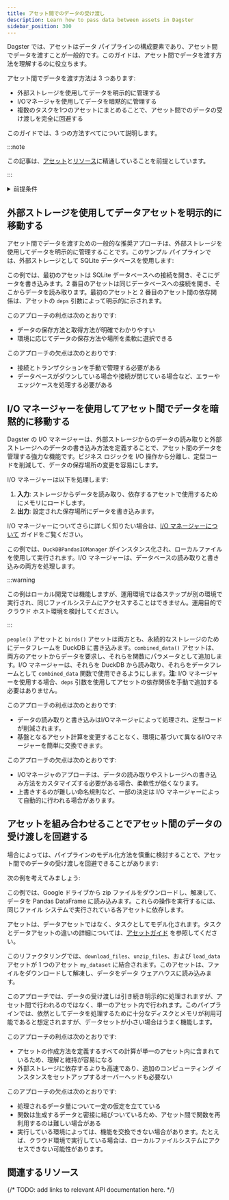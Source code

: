 ```yaml
---
title: アセット間でのデータの受け渡し
description: Learn how to pass data between assets in Dagster
sidebar_position: 300
---
```


Dagster では、アセットはデータ パイプラインの構成要素であり、アセット間でデータを渡すことが一般的です。このガイドは、アセット間でデータを渡す方法を理解するのに役立ちます。

アセット間でデータを渡す方法は 3 つあります:

- 外部ストレージを使用してデータを明示的に管理する
- I/Oマネージャを使用してデータを暗黙的に管理する
- 複数のタスクを1つのアセットにまとめることで、アセット間でのデータの受け渡しを完全に回避する

このガイドでは、3 つの方法すべてについて説明します。

:::note

この記事は、[アセット](/guides/build/assets/defining-assets)と[リソース](/guides/build/external-resources/)に精通していることを前提としています。

:::

<details>
  <summary>前提条件</summary>

この記事のコードを実行するには、Python 仮想環境を作成してアクティブ化し、次の依存関係をインストールする必要があります:

   ```bash
   pip install dagster dagster-duckdb-pandas
   ```
</details>

## 外部ストレージを使用してデータアセットを明示的に移動する

アセット間でデータを渡すための一般的な推奨アプローチは、外部ストレージを使用してデータを明示的に管理することです。このサンプル パイプラインでは、外部ストレージとして SQLite データベースを使用します:

<CodeExample path="docs_snippets/docs_snippets/guides/data-assets/passing-data-assets/passing-data-explicit.py" language="python" title="Using External Storage" />

この例では、最初のアセットは SQLite データベースへの接続を開き、そこにデータを書き込みます。2 番目のアセットは同じデータベースへの接続を開き、そこからデータを読み取ります。最初のアセットと 2 番目のアセット間の依存関係は、アセットの `deps` 引数によって明示的に示されます。

このアプローチの利点は次のとおりです:

- データの保存方法と取得方法が明確でわかりやすい
- 環境に応じてデータの保存方法や場所を柔軟に選択できる

このアプローチの欠点は次のとおりです:

- 接続とトランザクションを手動で管理する必要がある
- データベースがダウンしている場合や接続が閉じている場合など、エラーやエッジケースを処理する必要がある

## I/O マネージャーを使用してアセット間でデータを暗黙的に移動する

Dagster の I/O マネージャーは、外部ストレージからのデータの読み取りと外部ストレージへのデータの書き込み方法を定義することで、アセット間のデータを管理する強力な機能です。ビジネス ロジックを I/O 操作から分離し、定型コードを削減して、データの保存場所の変更を容易にします。

I/O マネージャーは以下を処理します:

1. **入力**: ストレージからデータを読み取り、依存するアセットで使用するためにメモリにロードします。
2. **出力**: 設定された保存場所にデータを書き込みます。

I/O マネージャーについてさらに詳しく知りたい場合は、[I/O マネージャーについて](/guides/build/io-managers/) ガイドをご覧ください。

<CodeExample path="docs_snippets/docs_snippets/guides/data-assets/passing-data-assets/passing-data-io-manager.py" language="python" title="Using I/O managers" />

この例では、`DuckDBPandasIOManager` がインスタンス化され、ローカルファイルを使用して実行されます。I/O マネージャーは、データベースの読み取りと書き込みの両方を処理します。

:::warning

この例はローカル開発では機能しますが、運用環境では各ステップが別の環境で実行され、同じファイルシステムにアクセスすることはできません。運用目的でクラウド ホスト環境を検討してください。

:::

`people()` アセットと `birds()` アセットは両方とも、永続的なストレージのためにデータフレームを DuckDB に書き込みます。`combined_data()` アセットは、両方のアセットからデータを要求し、それらを関数にパラメータとして追加します。I/O マネージャーは、それらを DuckDB から読み取り、それらをデータフレームとして `combined_data` 関数で使用できるようにします。**注**: I/O マネージャーを使用する場合、`deps` 引数を使用してアセットの依存関係を手動で追加する必要はありません。

このアプローチの利点は次のとおりです:

- データの読み取りと書き込みはI/Oマネージャによって処理され、定型コードが削減されます。
- 基盤となるアセット計算を変更することなく、環境に基づいて異なるI/Oマネージャーを簡単に交換できます。

このアプローチの欠点は次のとおりです:

- I/Oマネージャのアプローチは、データの読み取りやストレージへの書き込み方法をカスタマイズする必要がある場合、柔軟性が低くなります。
- 上書きするのが難しい命名規則など、一部の決定は I/O マネージャーによって自動的に行われる場合があります。

## アセットを組み合わせることでアセット間のデータの受け渡しを回避する

場合によっては、パイプラインのモデル化方法を慎重に検討することで、アセット間でのデータの受け渡しを回避できることがあります:

次の例を考えてみましょう:

<CodeExample path="docs_snippets/docs_snippets/guides/data-assets/passing-data-assets/passing-data-avoid.py" language="python" title="Avoid Passing Data Between Assets" />

この例では、Google ドライブから zip ファイルをダウンロードし、解凍して、データを Pandas DataFrame に読み込みます。これらの操作を実行するには、同じファイル システムで実行されている各アセットに依存します。

アセットは、データアセットではなく、タスクとしてモデル化されます。タスクとデータアセットの違いの詳細については、[アセットガイド](/guides/build/assets/) を参照してください。

このリファクタリングでは、`download_files`、`unzip_files`、および `load_data` アセットが 1 つのアセット `my_dataset` に結合されます。このアセットは、ファイルをダウンロードして解凍し、データをデータ ウェアハウスに読み込みます。

<CodeExample path="docs_snippets/docs_snippets/guides/data-assets/passing-data-assets/passing-data-rewrite-assets.py" language="python" title="Avoid Passing Data Between Assets" />

このアプローチでは、データの受け渡しは引き続き明示的に処理されますが、アセット間で行われるのではなく、単一のアセット内で行われます。このパイプラインでは、依然としてデータを処理するために十分なディスクとメモリが利用可能であると想定されますが、データセットが小さい場合はうまく機能します。

このアプローチの利点は次のとおりです:

- アセットの作成方法を定義するすべての計算が単一のアセット内に含まれているため、理解と維持が容易になる
- 外部ストレージに依存するよりも高速であり、追加のコンピューティング インスタンスをセットアップするオーバーヘッドも必要ない

このアプローチの欠点は次のとおりです:

- 処理されるデータ量について一定の仮定を立てている
- 関数は生成するデータと密接に結びついているため、アセット間で関数を再利用するのは難しい場合がある
- 実行している環境によっては、機能を交換できない場合があります。たとえば、クラウド環境で実行している場合は、ローカルファイルシステムにアクセスできない可能性があります。

## 関連するリソース

{/* TODO: add links to relevant API documentation here. */}
